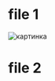 # file 1

![картинка](https://steemitimages.com/p/23KQwnti57stsDWAURZzV9pSe7RmCmohgYAXd76hQ4LamTjNPZpSNjyfBiwzEQM2xASyTzwf3rNz3Mo5QFRmdbtb5tPVMkz?format=match&mode=fit&width=1280"картинка")

# file 2